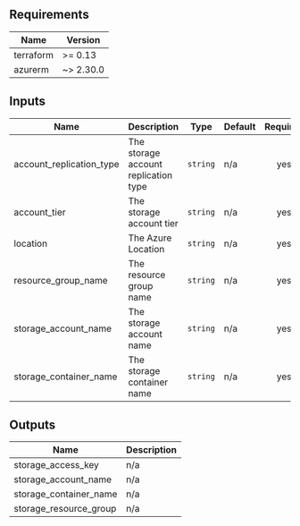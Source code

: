 ## Requirements

| Name | Version |
|------|---------|
| terraform | >= 0.13 |
| azurerm | ~> 2.30.0 |

## Inputs

| Name | Description | Type | Default | Required |
|------|-------------|------|---------|:--------:|
| account\_replication\_type | The storage account replication type | `string` | n/a | yes |
| account\_tier | The storage account tier | `string` | n/a | yes |
| location | The Azure Location | `string` | n/a | yes |
| resource\_group\_name | The resource group name | `string` | n/a | yes |
| storage\_account\_name | The storage account name | `string` | n/a | yes |
| storage\_container\_name | The storage container name | `string` | n/a | yes |

## Outputs

| Name | Description |
|------|-------------|
| storage\_access\_key | n/a |
| storage\_account\_name | n/a |
| storage\_container\_name | n/a |
| storage\_resource\_group | n/a |

